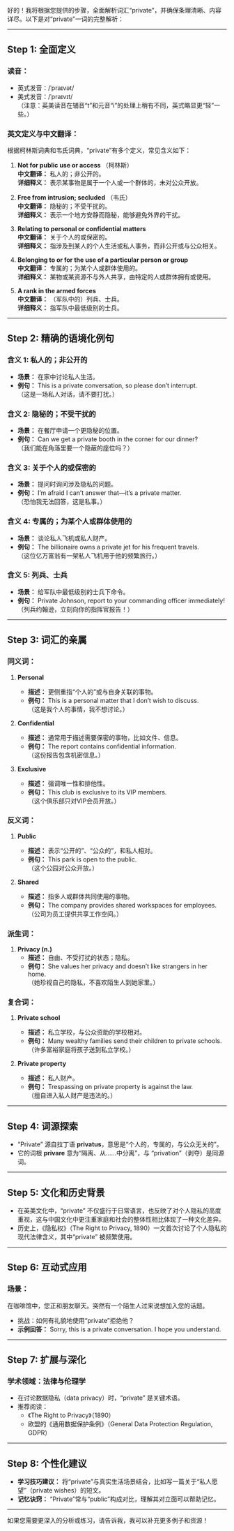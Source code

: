 好的！我将根据您提供的步骤，全面解析词汇“private”，并确保条理清晰、内容详尽。以下是对“private”一词的完整解析：

---

## **Step 1: 全面定义**

### 读音：
- 英式发音：/ˈpraɪvət/  
- 美式发音：/ˈpraɪvɪt/  
（注意：英美读音在辅音“t”和元音“i”的处理上稍有不同，英式略显更“轻”一些。）

### 英文定义与中文翻译：
根据柯林斯词典和韦氏词典，“private”有多个定义，常见含义如下：

1. **Not for public use or access** （柯林斯）  
   **中文翻译：** 私人的；非公开的。  
   **详细释义：** 表示某事物是属于一个人或一个群体的，未对公众开放。

2. **Free from intrusion; secluded** （韦氏）  
   **中文翻译：** 隐秘的；不受干扰的。  
   **详细释义：** 表示一个地方安静而隐秘，能够避免外界的干扰。

3. **Relating to personal or confidential matters**  
   **中文翻译：** 关于个人的或保密的。  
   **详细释义：** 指涉及到某人的个人生活或私人事务，而非公开或与公众相关。

4. **Belonging to or for the use of a particular person or group**  
   **中文翻译：** 专属的；为某个人或群体使用的。  
   **详细释义：** 某物或某资源不与外人共享，由特定的人或群体拥有或使用。

5. **A rank in the armed forces**  
   **中文翻译：** （军队中的）列兵、士兵。  
   **详细释义：** 指军队中最低级别的士兵。

---

## **Step 2: 精确的语境化例句**

### 含义 1: **私人的；非公开的**
- **场景：** 在家中讨论私人生活。
- **例句：** This is a private conversation, so please don’t interrupt.  
  （这是一场私人对话，请不要打扰。）

### 含义 2: **隐秘的；不受干扰的**
- **场景：** 在餐厅申请一个更隐秘的位置。
- **例句：** Can we get a private booth in the corner for our dinner?  
  （我们能在角落里要一个隐蔽的座位吗？）

### 含义 3: **关于个人的或保密的**
- **场景：** 提问时询问涉及隐私的问题。
- **例句：** I’m afraid I can’t answer that—it’s a private matter.  
  （恐怕我无法回答，这是私事。）

### 含义 4: **专属的；为某个人或群体使用的**
- **场景：** 谈论私人飞机或私人财产。
- **例句：** The billionaire owns a private jet for his frequent travels.  
  （这位亿万富翁有一架私人飞机用于他的频繁旅行。）

### 含义 5: **列兵、士兵**
- **场景：** 给军队中最低级别的士兵下命令。
- **例句：** Private Johnson, report to your commanding officer immediately!  
  （列兵约翰逊，立刻向你的指挥官报告！）

---

## **Step 3: 词汇的亲属**

### **同义词：**
1. **Personal**  
   - **描述：** 更侧重指“个人的”或与自身关联的事物。  
   - **例句：** This is a personal matter that I don’t wish to discuss.  
   （这是我个人的事情，我不想讨论。）

2. **Confidential**  
   - **描述：** 通常用于描述需要保密的事物，比如文件、信息。  
   - **例句：** The report contains confidential information.  
   （这份报告包含机密信息。）

3. **Exclusive**  
   - **描述：** 强调唯一性和排他性。  
   - **例句：** This club is exclusive to its VIP members.  
   （这个俱乐部只对VIP会员开放。）

### **反义词：**
1. **Public**  
   - **描述：** 表示“公开的”、“公众的”，和私人相对。  
   - **例句：** This park is open to the public.  
   （这个公园对公众开放。）

2. **Shared**  
   - **描述：** 指多人或群体共同使用的事物。  
   - **例句：** The company provides shared workspaces for employees.  
   （公司为员工提供共享工作空间。）

### **派生词：**
1. **Privacy (n.)**  
   - **描述：** 自由、不受打扰的状态；隐私。  
   - **例句：** She values her privacy and doesn’t like strangers in her home.  
   （她珍视自己的隐私，不喜欢陌生人到她家里。）

### **复合词：**
1. **Private school**  
   - **描述：** 私立学校，与公众资助的学校相对。  
   - **例句：** Many wealthy families send their children to private schools.  
   （许多富裕家庭将孩子送到私立学校。）

2. **Private property**  
   - **描述：** 私人财产。  
   - **例句：** Trespassing on private property is against the law.  
   （擅自进入私人财产是违法的。）

---

## **Step 4: 词源探索**

- “Private” 源自拉丁语 **privatus**，意思是“个人的，专属的，与公众无关的”。  
- 它的词根 **privare** 意为“隔离、从……中分离”，与 “privation”（剥夺）是同源词。

---

## **Step 5: 文化和历史背景**

- 在英美文化中，“private” 不仅盛行于日常语言，也反映了对个人隐私的高度重视，这与中国文化中更注重家庭和社会的整体性相比体现了一种文化差异。  
- 历史上，《隐私权》（The Right to Privacy, 1890）一文首次讨论了个人隐私的现代法律含义，其中“private” 被频繁使用。

---

## **Step 6: 互动式应用**

### 场景：
在咖啡馆中，您正和朋友聊天。突然有一个陌生人过来说想加入您的话题。

- 挑战：如何有礼貌地使用“private”拒绝他？  
- **示例回答：** Sorry, this is a private conversation. I hope you understand.

---

## **Step 7: 扩展与深化**
### 学术领域：法律与伦理学  
- 在讨论数据隐私（data privacy）时，“private” 是关键术语。  
- 推荐阅读：  
  - 《The Right to Privacy》（1890）  
  - 欧盟的《通用数据保护条例》（General Data Protection Regulation, GDPR）

---

## **Step 8: 个性化建议**

- **学习技巧建议：** 将“private”与真实生活场景结合，比如写一篇关于“私人愿望”（private wishes）的短文。  
- **记忆诀窍：** “Private”常与“public”构成对比，理解其对立面可以帮助记忆。

---

如果您需要更深入的分析或练习，请告诉我，我可以补充更多例子和资源！